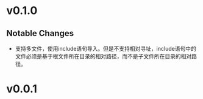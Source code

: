 # v0.1.0

## Notable Changes

- 支持多文件，使用include语句导入。但是不支持相对寻址，include语句中的文件必须是基于根文件所在目录的相对路径，而不是子文件所在目录的相对路径。

# v0.0.1
